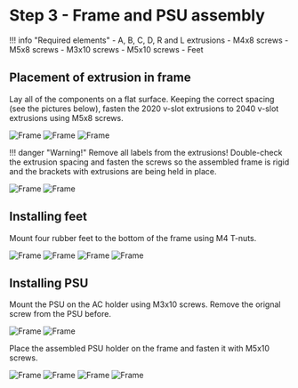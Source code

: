 # Step 3 - Frame and PSU assembly

!!! info "Required elements"
    - A, B, C, D, R and L extrusions
    - M4x8 screws
    - M5x8 screws
    - M3x10 screws
    - M5x10 screws
    - Feet

## Placement of extrusion in frame
Lay all of the components on a flat surface. Keeping the correct spacing (see the pictures below), fasten the 2020 v-slot extrusions to 2040 v-slot extrusions using M5x8 screws.


![Frame](/MkDocsTest/resources/step3.1.webp)
![Frame](/MkDocsTest/resources/step3.2.webp)
![Frame](/MkDocsTest/resources/step3.3.webp)

!!! danger "Warning!"
    Remove all labels from the extrusions! Double-check the extrusion spacing and fasten the screws so the assembled frame is rigid and the brackets with extrusions are being held in place.

![Frame](/MkDocsTest/resources/step3.4.webp)
![Frame](/MkDocsTest/resources/step3.5.webp)

## Installing feet
Mount four rubber feet to the bottom of the frame using M4 T-nuts.

![Frame](/MkDocsTest/resources/step3.6.webp)
![Frame](/MkDocsTest/resources/step3.7.webp)
![Frame](/MkDocsTest/resources/step3.8.webp)
![Frame](/MkDocsTest/resources/step3.9.webp)

## Installing PSU
Mount the PSU on the AC holder using M3x10 screws. Remove the orignal screw from the PSU before.

![Frame](/MkDocsTest/resources/step3.10.webp)
![Frame](/MkDocsTest/resources/step3.11.webp)

Place the assembled PSU holder on the frame and fasten it with M5x10 screws.

![Frame](/MkDocsTest/resources/step3.12.webp)
![Frame](/MkDocsTest/resources/step3.13.webp)
![Frame](/MkDocsTest/resources/step3.14.webp)
![Frame](/MkDocsTest/resources/step3.15.webp)